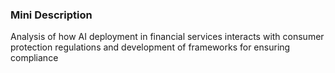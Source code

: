 ### Mini Description

Analysis of how AI deployment in financial services interacts with consumer protection regulations and development of frameworks for ensuring compliance
